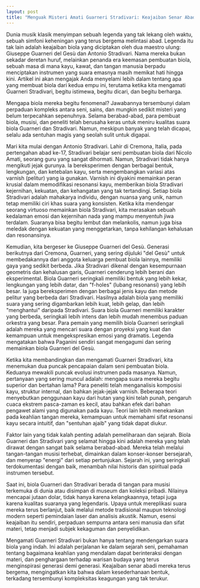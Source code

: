 ```yaml
---
layout: post
title: "Menguak Misteri Amati Guarneri Stradivari: Keajaiban Senar Abadi"
---
```


Dunia musik klasik menyimpan sebuah legenda yang tak lekang oleh waktu, sebuah simfoni keheningan yang terus bergema melintasi abad. Legenda itu tak lain adalah keajaiban biola yang diciptakan oleh dua maestro ulung: Giuseppe Guarneri del Gesù dan Antonio Stradivari. Nama mereka bukan sekadar deretan huruf, melainkan penanda era keemasan pembuatan biola, sebuah masa di mana kayu, kawat, dan tangan manusia berpadu menciptakan instrumen yang suara emasnya masih memikat hati hingga kini. Artikel ini akan mengajak Anda menyelami lebih dalam tentang apa yang membuat biola dari kedua empu ini, terutama ketika kita mengamati Guarneri Stradivari, begitu istimewa, begitu dicari, dan begitu berharga.

Mengapa biola mereka begitu fenomenal? Jawabannya tersembunyi dalam perpaduan kompleks antara seni, sains, dan mungkin sedikit misteri yang belum terpecahkan sepenuhnya. Selama berabad-abad, para pembuat biola, musisi, dan peneliti telah berusaha keras untuk meniru kualitas suara biola Guarneri dan Stradivari. Namun, meskipun banyak yang telah dicapai, selalu ada sentuhan magis yang seolah sulit untuk digapai.

Mari kita mulai dengan Antonio Stradivari. Lahir di Cremona, Italia, pada pertengahan abad ke-17, Stradivari belajar seni pembuatan biola dari Nicolo Amati, seorang guru yang sangat dihormati. Namun, Stradivari tidak hanya mengikuti jejak gurunya. Ia bereksperimen dengan berbagai bentuk, lengkungan, dan ketebalan kayu, serta mengembangkan variasi atas varnish (pelitur) yang ia gunakan. Varnish ini diyakini memainkan peran krusial dalam memodifikasi resonansi kayu, memberikan biola Stradivari kejernihan, kekuatan, dan kehangatan yang tak tertandingi. Setiap biola Stradivari adalah mahakarya individu, dengan nuansa yang unik, namun tetap memiliki ciri khas suara yang konsisten. Ketika kita mendengar seorang virtuoso memainkan biola Stradivari, kita merasakan sebuah kedalaman emosi dan kejernihan nada yang mampu menyentuh jiwa terdalam. Suaranya bisa begitu lembut dan melankolis, namun juga bisa meledak dengan kekuatan yang menggetarkan, tanpa kehilangan kehalusan dan resonansinya.

Kemudian, kita bergeser ke Giuseppe Guarneri del Gesù. Generasi berikutnya dari Cremona, Guarneri, yang sering dijuluki "del Gesù" untuk membedakannya dari anggota keluarga pembuat biola lainnya, memiliki gaya yang sedikit berbeda. Jika Stradivari dikenal dengan kesempurnaan geometris dan kehalusan garis, Guarneri cenderung lebih berani dan eksperimental. Biola Guarneri seringkali memiliki bentuk yang lebih kekar, lengkungan yang lebih datar, dan "f-holes" (lubang resonansi) yang lebih besar. Ia juga bereksperimen dengan berbagai jenis kayu dan metode pelitur yang berbeda dari Stradivari. Hasilnya adalah biola yang memiliki suara yang sering digambarkan lebih kuat, lebih gelap, dan lebih "menghantui" daripada Stradivari. Suara biola Guarneri memiliki karakter yang berbeda, seringkali lebih intens dan lebih mudah menembus paduan orkestra yang besar. Para pemain yang memilih biola Guarneri seringkali adalah mereka yang mencari suara dengan proyeksi yang kuat dan kemampuan untuk mengekspresikan emosi yang dramatis. Legenda mengatakan bahwa Paganini sendiri sangat mengagumi dan sering memainkan biola Guarneri del Gesù.

Ketika kita membandingkan dan mengamati Guarneri Stradivari, kita menemukan dua puncak pencapaian dalam seni pembuatan biola. Keduanya mewakili puncak evolusi instrumen pada masanya. Namun, pertanyaan yang sering muncul adalah: mengapa suara mereka begitu superior dan bertahan lama? Para peneliti telah menganalisis komposisi kayu, struktur internal, dan bahkan jejak-jejak varnish. Beberapa teori menyebutkan penggunaan kayu dari hutan yang kini telah punah, pengaruh cuaca ekstrem pasca-zaman es kecil, atau bahkan efek dari bahan pengawet alami yang digunakan pada kayu. Teori lain lebih menekankan pada keahlian tangan mereka, kemampuan untuk memahami sifat resonansi kayu secara intuitif, dan "sentuhan ajaib" yang tidak dapat diukur.

Faktor lain yang tidak kalah penting adalah pemeliharaan dan sejarah. Biola Guarneri dan Stradivari yang selamat hingga kini adalah mereka yang telah dirawat dengan sangat baik selama berabad-abad. Mereka telah melalui tangan-tangan musisi terhebat, dimainkan dalam konser-konser bersejarah, dan menyerap "energi" dari setiap pertunjukan. Sejarah ini, yang seringkali terdokumentasi dengan baik, menambah nilai historis dan spiritual pada instrumen tersebut.

Saat ini, biola Guarneri dan Stradivari berada di tangan para musisi terkemuka di dunia atau disimpan di museum dan koleksi pribadi. Nilainya mencapai jutaan dolar, tidak hanya karena kelangkaannya, tetapi juga karena kualitas suaranya yang legendaris. Upaya untuk mereplikasi suara mereka terus berlanjut, baik melalui metode tradisional maupun teknologi modern seperti pemindaian laser dan analisis akustik. Namun, esensi keajaiban itu sendiri, perpaduan sempurna antara seni manusia dan sifat materi, tetap menjadi subjek kekaguman dan penyelidikan.

Mengamati Guarneri Stradivari bukan hanya tentang mendengarkan suara biola yang indah. Ini adalah perjalanan ke dalam sejarah seni, pemahaman tentang bagaimana keahlian yang mendalam dapat berinteraksi dengan materi, dan penghargaan terhadap warisan budaya yang terus menginspirasi generasi demi generasi. Keajaiban senar abadi mereka terus bergema, mengingatkan kita bahwa dalam kesederhanaan bentuk, terkadang tersembunyi kompleksitas keagungan yang tak terukur.
